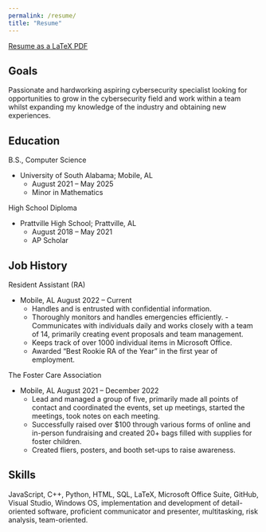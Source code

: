 ```yaml
---
permalink: /resume/
title: "Resume"
---
```



[Resume as a LaTeX PDF](../assets/Resume.pdf)

## Goals
Passionate and hardworking aspiring cybersecurity specialist looking for opportunities to grow in the cybersecurity field and work within a team whilst expanding my knowledge of the industry and obtaining new experiences. 

## Education 
B.S., Computer Science 
- University of South Alabama; Mobile, AL
    - August 2021 – May 2025 
    - Minor in Mathematics

High School Diploma
- Prattville High School; Prattville, AL
    - August 2018 – May 2021
    - AP Scholar 

## Job History 
Resident Assistant (RA)
- Mobile, AL	August 2022 – Current
    - Handles and is entrusted with confidential information.
    - Thoroughly monitors and handles emergencies efficiently. 
    -Communicates with individuals daily and works closely with a team of 14, primarily creating event proposals and team management.
    - Keeps track of over 1000 individual items in Microsoft Office. 
    - Awarded “Best Rookie RA of the Year” in the first year of employment.


The Foster Care Association
- Mobile, AL 	August 2021 – December 2022
    - Lead and managed a group of five, primarily made all points of contact and coordinated the events, set up meetings, started the meetings, took notes on each meeting. 
    - Successfully raised over $100 through various forms of online and in-person fundraising and created 20+ bags filled with supplies for foster children. 
    - Created fliers, posters, and booth set-ups to raise awareness.

## Skills
JavaScript, C++, Python, HTML, SQL, LaTeX, Microsoft Office Suite, GitHub, Visual Studio, Windows OS, implementation and development of detail-oriented software, proficient communicator and presenter, multitasking, risk analysis, team-oriented. 